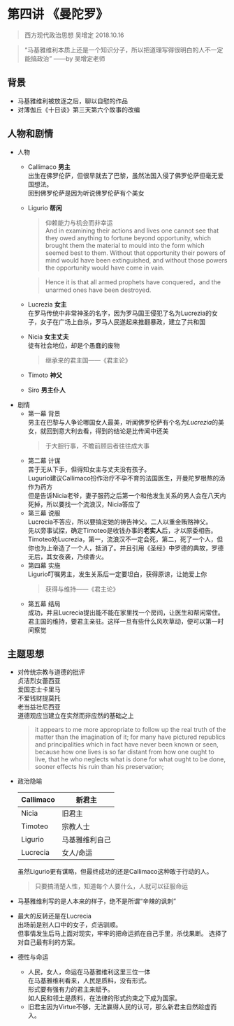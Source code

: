 # 第四讲 《曼陀罗》
> 西方现代政治思想 吴增定 2018.10.16

> “马基雅维利本质上还是一个知识分子，所以把道理写得很明白的人不一定能搞政治”    ——by 吴增定老师  
## 背景
* 马基雅维利被放逐之后，聊以自慰的作品
* 对薄伽丘《十日谈》第三天第六个故事的改编

## 人物和剧情
* 人物  
	* Callimaco **男主**  
		出生在佛罗伦萨，但很早就去了巴黎，虽然法国入侵了佛罗伦萨但毫无爱国想法。  
		回到佛罗伦萨是因为听说佛罗伦萨有个美女  
	* Ligurio **帮闲**  
		> 仰赖能力与机会而非幸运  
		And in examining their actions and lives one cannot see that they owed anything to fortune beyond opportunity, which brought them the material to mould into the form which seemed best to them. Without that opportunity their powers of mind would have been extinguished, and without those powers the opportunity would have come in vain.  

		> Hence it is that all armed prophets have conquered，and the unarmed ones have been destroyed.
	* Lucrezia **女主**  
		在罗马传统中非常神圣的名字，因为罗马国王侵犯了名为Lucrezia的女子，女子在广场上自杀，罗马人民遂起来推翻暴政，建立了共和国
	* Nicia **女主丈夫**  
		徒有社会地位，却是个愚蠢的废物
		> 继承来的君主国——《君主论》  

	* Timoto **神父**
	* Siro **男主仆人**
* 剧情
	* 第一幕 背景  
		男主在巴黎与人争论哪国女人最美，听闻佛罗伦萨有个名为*Lucrezia*的美女，就回到意大利去看，得到的结论是比传闻中还美  
		> 于大胆行事，不瞻前顾后者往往成大事
	* 第二幕 计谋  
		苦于无从下手，但得知女主与丈夫没有孩子。  
		Lugurio建议Callimaco扮作治疗不孕不育的法国医生，开曼陀罗根熬的汤作为药方  
		但是告诉Nicia老爷，妻子服药之后第一个和他发生关系的男人会在八天内死掉，所以要找一个流浪汉，Nicia答应了
	* 第三幕 说服  
		Lucrecia不答应，所以要搞定她的祷告神父。二人以重金贿赂神父。  
		先以旁事试探，确定Timoteo是收钱办事的**老实人**后，才以原委相告。  
		Timoteo劝Lucrezia，第一，流浪汉不一定会死，第二，死了一个人，但你也为上帝造了一个人，抵消了。并且引用《圣经》中罗德的典故，罗德无后，其女夜袭，乃续香火。  
	* 第四幕 实施  
		Ligurio叮嘱男主，发生关系后一定要坦白，获得原谅，让她爱上你
		> 获得与维持——《君主论》
	* 第五幕 结局  
		成功，并且Lucrecia提出能不能在家里找一个房间，让医生和帮闲常住。  
		君主国的维持，要君主亲驻。这样一旦有些什么风吹草动，便可以第一时间察觉

## 主题思想
* 对传统宗教与道德的批评  
	贞洁烈女蕾西亚  
	爱国志士卡里马  
	不爱钱财提莫托  
	老当益壮尼西亚  
	道德观应当建立在实然而非应然的基础之上  
	> it appears to me more appropriate to follow up the real truth of the matter than the imagination of it; for many have pictured republics and principalities which in fact have never been known or seen, because how one lives is so far distant from how one ought to live, that he who neglects what is done for what ought to be done, sooner effects his ruin than his preservation;
* 政治隐喻 

	|Callimaco|	新君主 |
	| - | - | 
	|Nicia		|旧君主| 
	|Timoteo	|宗教人士| 
	|Ligurio 	|马基雅维利自己|
	|Lucrecia	|女人/命运|

	虽然Ligurio更有谋略，但最终成功的还是Callimaco这种敢于行动的人。
	> 只要搞清楚人性，知道每个人要什么，人就可以征服命运
* 马基雅维利写的是人本来的样子，绝不是所谓“辛辣的讽刺”
* 最大的反转还是在Lucrecia  
	出场前是别人口中的女子，贞洁驯顺。  
	但事情发生后马上面对现实，牢牢的把命运抓在自己手里，杀伐果断。
	选择了对自己最有利的方案。  

* 德性与命运
	* 人民，女人，命运在马基雅维利这里三位一体  
		在马基雅维利看来，人民是质料，没有形式。  
		形式要有强有力的君主来赋予。  
		如人民和领土是质料，在法律的形式约束之下成为国家。  
	* 旧君主因为Virtue不够，无法赢得人民的认可，那么新君主自然趁虚而入。
